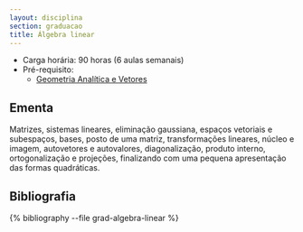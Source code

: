 ```yaml
---
layout: disciplina
section: graduacao
title: Álgebra linear
---
```


- Carga horária: 90 horas (6 aulas semanais) 
- Pré-requisito:
    - [Geometria Analítica e Vetores](geometria-analitica-vetores.html)

## Ementa 

Matrizes, sistemas lineares, eliminação gaussiana, espaços vetoriais e
subespaços, bases, posto de uma matriz, transformações lineares,
núcleo e imagem, autovetores e autovalores, diagonalização, produto
interno, ortogonalização e projeções, finalizando com uma pequena
apresentação das formas quadráticas.

## Bibliografia

{% bibliography --file grad-algebra-linear %}

